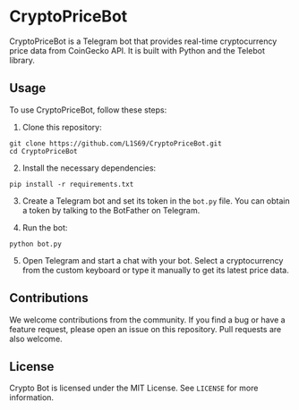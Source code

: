 # CryptoPriceBot
CryptoPriceBot is a Telegram bot that provides real-time cryptocurrency price data from CoinGecko API. It is built with Python and the Telebot library.

## Usage

To use CryptoPriceBot, follow these steps:
1. Clone this repository:
```
git clone https://github.com/L1S69/CryptoPriceBot.git
cd CryptoPriceBot
```
2. Install the necessary dependencies:
```
pip install -r requirements.txt
```
3. Create a Telegram bot and set its token in the `bot.py` file. You can obtain a token by talking to the BotFather on Telegram.

4. Run the bot:
```
python bot.py
```
5. Open Telegram and start a chat with your bot. Select a cryptocurrency from the custom keyboard or type it manually to get its latest price data.

## Contributions

We welcome contributions from the community. If you find a bug or have a feature request, please open an issue on this repository. Pull requests are also welcome.

## License

Crypto Bot is licensed under the MIT License. See `LICENSE` for more information.
